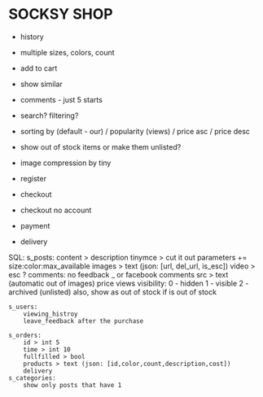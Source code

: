 # SOCKSY SHOP

* history
* multiple sizes, colors, count
* add to cart
* show similar
* comments - just 5 starts

* search? filtering?
* sorting by (default - our) / popularity (views) / price asc / price desc
* show out of stock items or make them unlisted? 
* image compression by tiny

* register
* checkout
* checkout no account
* payment
* delivery

SQL:
	s_posts:
		content > description
		tinymce > cut it out
		parameters +=
			size:color:max_available
			images > text (json: [url, del_url, is_esc])
			video > esc ?
			comments: no feedback _ or facebook comments
		src > text (automatic out of images)
		price
		views
		visibility: 
			0 - hidden
			1 - visible
			2 - archived (unlisted)
			also, show as out of stock if is out of stock

	s_users:
		viewing_histroy
		leave_feedback after the purchase

	s_orders:
		id > int 5
		time > int 10
		fullfilled > bool
		products > text (json: [id,color,count,description,cost])
		delivery
	s_categories:
		show only posts that have 1